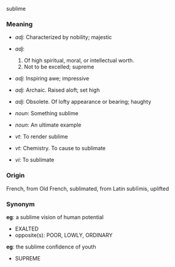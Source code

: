 sublime
### Meaning
+ _adj_: Characterized by nobility; majestic
+ _adj_:
   1. Of high spiritual, moral, or intellectual worth.
   2. Not to be excelled; supreme
+ _adj_: Inspiring awe; impressive
+ _adj_: Archaic. Raised aloft; set high
+ _adj_: Obsolete. Of lofty appearance or bearing; haughty

+ _noun_: Something sublime
+ _noun_: An ultimate example

+ _vt_: To render sublime
+ _vt_: Chemistry. To cause to sublimate
+ _vi_: To sublimate

### Origin

French, from Old French, sublimated, from Latin sublīmis, uplifted

### Synonym

__eg__: a sublime vision of human potential

+ EXALTED
+ opposite(s): POOR, LOWLY, ORDINARY

__eg__: the sublime confidence of youth

+ SUPREME


